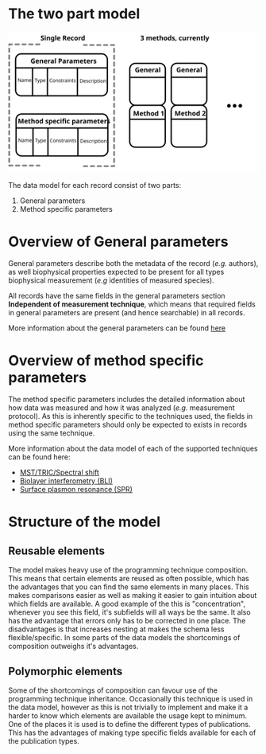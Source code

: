

# The two part model

![overview_img](/static/img/record_overview.svg "overview")

The data model for each record consist of two parts:

 1. General parameters
 2. Method specific parameters

# Overview of General parameters

General parameters describe both the metadata of the record (*e.g.* authors), as well biophysical properties expected to be present for all types biophysical measurement (*e.g* identities of measured species).

All records have the same fields in the general parameters section **Independent of measurement technique**, which means
that required fields in general parameters are present (and hence searchable) in all records.

More information about the general parameters can be found [here](general_params/intro.md)

# Overview of method specific parameters

The method specific parameters includes the detailed information about how data was measured and how it was analyzed (*e.g.* measurement protocol).
As this is inherently specific to the techniques used, the fields in method specific parameters should only be expected to exists in records using the same technique.

More information about the data model of each of the supported techniques can be found here:

- [MST/TRIC/Spectral shift](mst/intro.md)
- [Biolayer interferometry (BLI)](bli/intro.md)
- [Surface plasmon resonance (SPR)](spr/intro.md)

# Structure of the model

## Reusable elements

The model makes heavy use of the programming technique composition. This means that certain elements are reused as often possible, which has the advantages that you can find the same elements in many places. This makes comparisons easier as well as making it easier to gain intuition about which fields are available. A good example of the this is "concentration", whenever you see this field, it's subfields will all ways be the same. It also has the advantage that errors only has to be corrected in one place. The disadvantages is that increases nesting at makes the schema less flexible/specific. In some parts of the data models the shortcomings of composition outweighs it's advantages.

## Polymorphic elements

Some of the shortcomings of composition can favour use of the programming technique inheritance. Occasionally this technique is used in the data model, however as this is not trivially to implement and make it a harder to know which elements are available the usage kept to minimum. One of the places it is used is to define the  different types of publications. This has the advantages of making type specific fields available for each of the publication types.
